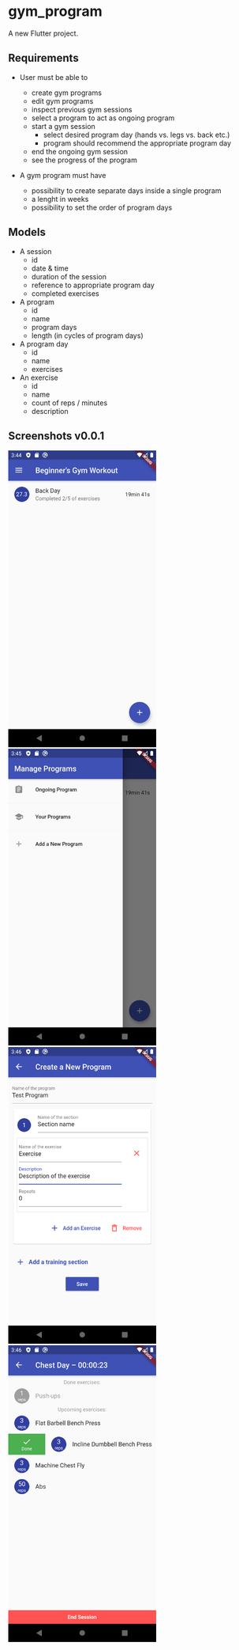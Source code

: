 # gym_program

A new Flutter project.

## Requirements

* User must be able to
    - create gym programs
    - edit gym programs
    - inspect previous gym sessions
    - select a program to act as ongoing program
    - start a gym session
        - select desired program day (hands vs. legs vs. back etc.)
        - program should recommend the appropriate program day
    - end the ongoing gym session
    - see the progress of the program

* A gym program must have
    - possibility to create separate days inside a single program
    - a lenght in weeks
    - possibility to set the order of program days


## Models

* A session
    - id
    - date & time
    - duration of the session
    - reference to appropriate program day
    - completed exercises
* A program
    - id
    - name
    - program days
    - length (in cycles of program days)
* A program day
    - id
    - name
    - exercises
* An exercise
    - id
    - name
    - count of reps / minutes
    - description

## Screenshots v0.0.1

<img src="./docs/screenshot1.png" alt="screenshot 1" width="300"><img src="./docs/screenshot2.png" alt="screenshot 2" width="300"><img src="./docs/screenshot3.png" alt="screenshot 3" width="300"><img src="./docs/screenshot4.png" alt="screenshot 4" width="300">

